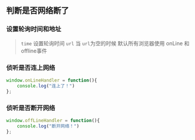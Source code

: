 ## 判断是否网络断了

### 设置轮询时间和地址

> `time` 设置轮询时间
> `url` 当 `url`为空的时候 默认所有浏览器使用 onLine 和 offline事件

### 侦听是否连上网络

```js
window.onLineHandler = function(){
    console.log("连上了！")
};
```

### 侦听是否断开网络

```js
window.offLineHandler = function(){
    console.log("断开网络！")
};
```
